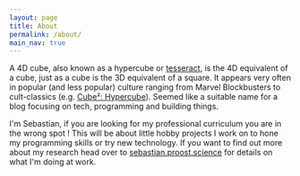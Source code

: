 ```yaml
---
layout: page
title: About
permalink: /about/
main_nav: true
---
```


A 4D cube, also known as a hypercube or [tesseract](https://en.wikipedia.org/wiki/Tesseract), is the 4D equivalent of 
a cube, just as a cube is the 3D equivalent of a square. It appears very often in popular (and less popular) culture 
ranging from Marvel Blockbusters to cult-classics (e.g. 
[Cube²: Hypercube](https://en.wikipedia.org/wiki/Cube_2:_Hypercube)). Seemed like a suitable name  for a blog focusing 
on tech, programming and building things.

I'm Sebastian, if you are looking for my professional curriculum you are in the wrong spot ! This will be about little
hobby projects I work on to hone my programming skills or try new technology. If you want to find out more about my
research head over to [sebastian.proost.science](https://sebastian.proost.science) for details on what I'm doing at
work.

